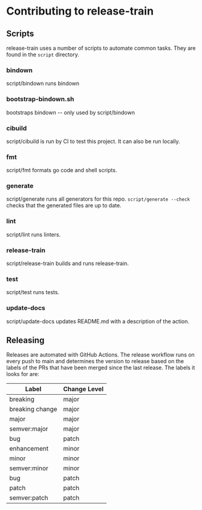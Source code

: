 # Contributing to release-train

## Scripts

release-train uses a number of scripts to automate common tasks. They are found in the
`script` directory.

<!--- start script descriptions --->

### bindown

script/bindown runs bindown

### bootstrap-bindown.sh

bootstraps bindown -- only used by script/bindown

### cibuild

script/cibuild is run by CI to test this project. It can also be run locally.

### fmt

script/fmt formats go code and shell scripts.

### generate

script/generate runs all generators for this repo.
`script/generate --check` checks that the generated files are up to date.

### lint

script/lint runs linters.

### release-train

script/release-train builds and runs release-train.

### test

script/test runs tests.

### update-docs

script/update-docs updates README.md with a description of the action.

<!--- end script descriptions --->

## Releasing

Releases are automated with GitHub Actions. The release workflow runs on every push to main and determines the version
to release based on the labels of the PRs that have been merged since the last release. The labels it looks for are:

| Label           | Change Level |
|-----------------|--------------|
| breaking        | major        |
| breaking change | major        |
| major           | major        |
| semver:major    | major        |
| bug             | patch        |
| enhancement     | minor        |
| minor           | minor        |
| semver:minor    | minor        |
| bug             | patch        |
| patch           | patch        |
| semver:patch    | patch        |

